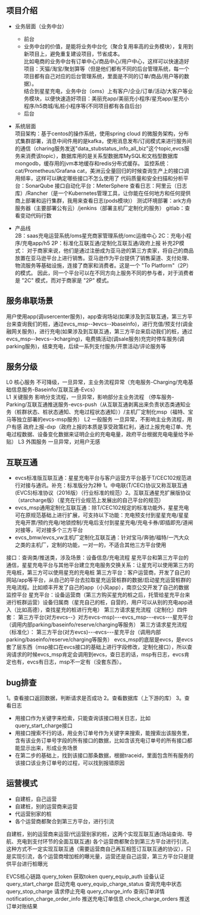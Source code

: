 ## 项目介绍
- 业务层面（业务中台）   
  - 前台
  - 业务中台的价值，是能将业务中台化（聚合复用率高的业务模块），复用到新项目上，避免重复建设项目，节省成本。  
比如电商的业务中台有订单中心/商品中心/用户中心，这样可以快速造好项目：天猫/淘宝/聚划算等（但是他们都有不同的后台管理系统，每一个项目都有自己对应的后台管理系统，里面是不同的订单/商品/用户等的数据）。  
结合到星星充电，业务中台（oms）上有客户/企业/订单/活动/大客户等业务模块，以便快速造好项目：美丽充app/美丽充小程序/星充app/星充小程序/h5商城/私桩小程序等(不同项目都有各自后台)
  - 后台
  
- 系统层面  
项目架构：基于centos的操作系统，使用spring cloud 的微服务架构，分布式集群部署，消息中间件用的是kafka，使用消息发布/订阅模式来进行服务间的通信（charing服务发送"data_stubstatus_info_all_biz"这个topic,evcs服务来消费该topic），数据库用的是关系型数据库MySQL和文档型数据库mongodb，缓存用的jvm本地缓存和redis分布式缓存。
监控系统：cat/Prometheus/Grafana   cat，美洲云全量回归的时候查询生产上的接口调用频率，这样可以确定哪些接口不怎么使用了
代码质量和安全扫描和分析平台：SonarQube
接口自动化平台：MeterSphere
查看日志：阿里云（日志库）/Rancher（是一个Kubernetes管理工具，让你能在任何地方和任何提供商上部署和运行集群，我用来查看日志(pods模块)）
测试环境部署：ark方舟服务器（主要部署公有云）/jenkins（部署主机厂定制化的服务）
gitlab：查看变动代码行数

- 产品线  
2B：saas充电运营系统/oms星充商家管理系统/omc运维中心   2C：充电小程序/充电app/h5  2P：标准化互联互通/定制化互联互通/政府上报
补充2P模式：
对于商家来说，他们是通过注册成为亚马逊的第三方卖家，将自己的商品放置在亚马逊平台上进行销售。亚马逊作为平台提供了销售渠道、支付处理、物流服务等基础设施，连接了商家和消费者。这是一个 "To Platform"（2P）的模式。
因此，同一个平台可以在不同方向上服务不同的参与者，对于消费者是 "2C" 模式，而对于商家是 "2P" 模式。


## 服务串联场景   
用户使用app(调usercenter服务)，app查询场站(如果涉及到互联互通，第三方平台来查询我们的桩，通过evcs_msp--》evcs--》baseinfo)，进行充值/预支付(调金融网关服务)，进行充电(如果涉及到互联互通，第三方平台来启动我们的桩，通过evcs_msp--》evcs--》charging)，电费搞活动(调sale服务)充完时停车服务(调parking服务)，结束充电，后续一系列支付服务/开票活动/评论服务等


## 服务分级
L0	核心服务	不可降级，一旦异常，主业务流程异常（充电服务-Charging/充电基础信息服务-Baseinfo/互联互通-Evcs）    
L1	关键服务	影响分支流程，一旦异常，影响部分主业务流程 （停车服务-Parking/互联互通推送服务-evcs-push（从互联互通剥离出来负责状态类通知业务（桩群状态、桩状态通知、充电过程状态通知））/主机厂定制化msp（福特、宝马等独立部署的evcs-msp服务）
L2	一般服务	一旦异常，不影响主业务流程，用户有感  政府上报-dxp（政府上报的本质是享受政策红利，通过上报充电订单、充电过程数据、设备变化数据来证明企业的充电电量，政府平台根据充电电量给予补贴）
L3	外围服务	一旦异常，对用户无感


## 互联互通
- evcs标准版互联互通：星星充电平台与客户运营方平台基于T/CEC102规范进行对接与通讯。补充：标准版分为2种 1。中电联(T/CEC)协议又称互联互通(EVCS)标准协议（2016版）（行业标准的规范）2。互联互通星充扩展版协议（starcharge版）（星充在行业规范上发展出的自己平台的规范）
- evcs_msp通用定制化互联互通：除T/CEC102规定的标准功能外，星星充电可在原规范基础上进行扩展，可支持以下功能：充电预支付到星星充电/星星充电开票/预约充电/地锁控制/充电后支付到星星充电/充电卡券/即插即充/道闸对接等，可对接多个三方平台
- evcs_bmw/evcs_vw主机厂定制化互联互通：针对宝马/奔驰/福特/一汽大众之类的主机厂，定制的功能，一对一的，不适合其他三方平台使用


接口：查询类/推送类，涉及场景：设备信息/充电流程
星充平台和第三方平台的通信，星星充电平台与其他平台建立充电服务交换关系：让星充可以使用第三方的充电桩，第三方可以使用星充的充电桩
第三方平台：客户运营商，开发了自己的网站/app等平台，从自己的平台去拉取星充运营桩群的数据/启动星充运营桩群的充电流程。比如顺丰开发了自己的app（小风app），南京公交开发了自己的数据监控平台
星充平台：设备运营商（第三方购买星充的桩之后，托管给星充平台来进行桩群运营）设备归属商（星充自己的桩，自营的，用户可以从别的充电app进入（比如高德），查找星充的桩进行充电）
第三方请求星充流程（定制化）四件套： 第三方平台(对方evcs--》对方evcs-msp)---evcs_msp---evcs---星充平台（调用内部parking/baseinfo/reserve/charging等服务）
第三方请求星充流程（标准化）： 第三方平台(对方evcs)---evcs---星充平台（调用内部parking/baseinfo/reserve/charging等服务）
evcs_msp的底层是evcs，是evcs套了层东西（msp接口在evcs接口的基础上进行字段修改，定制化接口），所以查询请求的时候evcs_msp肯定会调用到evcs，查日志的话，msp有日志，evcs肯定也有，evcs有日志，msp不一定有（没套东西）。



## bug排查
1。查看接口返回数据，判断请求是否成功
2。查看数据库（上下游的库）
3。查看日志
- 用接口作为关键字来检索，只能查询该接口相关日志，比如query_start_charge接口
- 用接口搜索不行的话，用业务订单号作为关键字来搜索，能搜索出该服务里，含有该业务订单号字段的所有接口的数据，比如含该充电订单号的所有接口都能显示出来，形成业务场景
- 在第二步的基础上，找到该接口那条数据，根据traceid，里面包含所有服务的该接口该业务订单号的过程，可以找到报错原因





## 运营模式
- 自建桩，自己运营
- 自建桩，别的运营商来运营
- 代运营别家的桩
- 各个运营商都聚合到第三方平台，进行引流

自建桩，别的运营商来运营/代运营别家的桩，这两个实现互联互通(场站查询、导航、充电到支付环节的全面互联互通)
各个运营商都聚合到第三方平台进行引流，这种方式不一定实现互联互通（需要运营商自己再互相签订互联互通的协议），只是实现引流，各个运营商增加桩的曝光量，运营还是自己运营，第三方平台只是提供平台进行桩曝光



EVCS核心链路
query_token 获取token 
query_equip_auth 设备认证 
query_start_charge  启动充电 
query_equip_charge_status  查询充电中状态 
query_stop_charge  请求停止充电 
query_charge_info 查询订单详情 
notification_charge_order_info 推送充电订单信息
check_charge_orders 推送订单对账结果 









